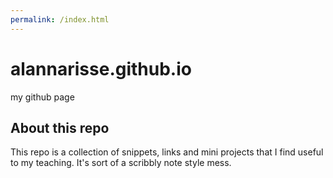 ```yaml
---
permalink: /index.html
---
```



# alannarisse.github.io
my github page


## About this repo
This repo is a collection of snippets, links and mini projects that I find useful to my teaching. It's sort of a scribbly note style mess.